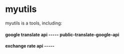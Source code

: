 # myutils
  myutils is a tools, including:
  #### google translate api ----- public-translate-google-api
  #### exchange rate api    ----- 
  
